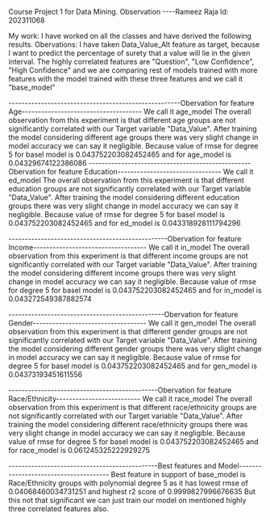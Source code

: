 Course Project 1 for Data Mining.
Observation ----Rameez Raja
Id: 202311068

My work:
I have worked on all the classes and have derived the following results.
Obervations:
I have taken Data_Value_Alt feature as target, because I want to predict the percentage of surety that a value will lie in the given interval.
The highly correlated features are "Question", "Low Confidence", "High Confidence" and we are comparing rest of models trained with more features with the model trained with these three features and we call it "base_model"

-----------------------------------------------------Obervation for feature Age-------------------------------------
We call it age_model
The overall observation from this experiment is that different age groups are not significantly correlated with our Target variable "Data_Value".
After training the model considering different age groups there was very slight change in model accuracy we can say it negligible.
Because value of rmse for degree 5 for basel model is 0.043752203082452465 and for age_model is 0.04329674122386086
--------------------------------------------------Obervation for feature Education--------------------------------
We call it ed_model
The overall observation from this experiment is that different education groups are not significantly correlated with our Target variable "Data_Value".
After training the model considering different education groups there was very slight change in model accuracy we can say it negligible.
Because value of rmse for degree 5 for basel model is 0.043752203082452465 and for ed_model is 0.043318928111794296

-------------------------------------------------Obervation for feature Income-----------------------------------
We call it in_model
The overall observation from this experiment is that different income groups are not significantly correlated with our Target variable "Data_Value".
After training the model considering different income groups there was very slight change in model accuracy we can say it negligible.
Because value of rmse for degree 5 for basel model is 0.043752203082452465 and for in_model is 0.043272549387882574


------------------------------------------------Obervation for feature Gender-----------------------------------
We call it gen_model
The overall observation from this experiment is that different gender groups are not significantly correlated with our Target variable "Data_Value".
After training the model considering different gender groups there was very slight change in model accuracy we can say it negligible.
Because value of rmse for degree 5 for basel model is 0.043752203082452465 and for gen_model is 0.04373193451611556

----------------------------------------------Obervation for feature Race/Ethnicity--------------------------
We call it race_model
The overall observation from this experiment is that different race/ethnicity groups are not significantly correlated with our Target variable "Data_Value".
After training the model considering different race/ethnicity groups there was very slight change in model accuracy we can say it negligible.
Because value of rmse for degree 5 for basel model is 0.043752203082452465 and for race_model is 0.061245325222929275

----------------------------------------------Best features and Model--------------------------------------
Best feature in support of base_model is Race/Ethnicity groups with polynomial degree 5 as it has lowest rmse of 0.04068460034731251 and highest  r2 score of 0.9999827996676635
But this not that significant we can just train our model on mentioned highly three correlated features also.
